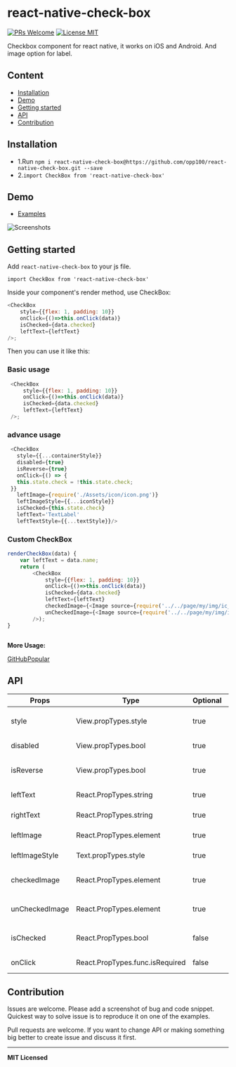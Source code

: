 # react-native-check-box

[![PRs Welcome](https://img.shields.io/badge/PRs-Welcome-brightgreen.svg)](https://github.com/crazycodeboy/react-native-check-box/pulls) [![License MIT](http://img.shields.io/badge/license-MIT-orange.svg?style=flat)](https://raw.githubusercontent.com/crazycodeboy/react-native-check-box/master/LICENSE)

Checkbox component for react native, it works on iOS and Android. And image option for label.

## Content

- [Installation](#installation)
- [Demo](#demo)
- [Getting started](#getting-started)
- [API](#api)
- [Contribution](#contribution)

## Installation

- 1.Run `npm i react-native-check-box@https://github.com/opp100/react-native-check-box.git --save`
- 2.`import CheckBox from 'react-native-check-box'`

## Demo

- [Examples](https://github.com/crazycodeboy/react-native-check-box/tree/master/examples)

![Screenshots](https://raw.githubusercontent.com/crazycodeboy/react-native-check-box/master/examples/Screenshots/react-native-check-box-screenshots.gif)

## Getting started

Add `react-native-check-box` to your js file.

`import CheckBox from 'react-native-check-box'`

Inside your component's render method, use CheckBox:

```javascript
<CheckBox
    style={{flex: 1, padding: 10}}
    onClick={()=>this.onClick(data)}
    isChecked={data.checked}
    leftText={leftText}
/>;
```

Then you can use it like this:

### Basic usage

```javascript
 <CheckBox
     style={{flex: 1, padding: 10}}
     onClick={()=>this.onClick(data)}
     isChecked={data.checked}
     leftText={leftText}
 />;
```

### advance usage
```javascript
 <CheckBox
   style={{...containerStyle}}
   disabled={true}
   isReverse={true}
   onClick={() => {
   this.state.check = !this.state.check;
 }}
   leftImage={require('./Assets/icon/icon.png')}
   leftImageStyle={{...iconStyle}}
   isChecked={this.state.check}
   leftText='TextLabel'
   leftTextStyle={{...textStyle}}/>
```

### Custom CheckBox

```javascript
renderCheckBox(data) {
    var leftText = data.name;
    return (
        <CheckBox
            style={{flex: 1, padding: 10}}
            onClick={()=>this.onClick(data)}
            isChecked={data.checked}
            leftText={leftText}
            checkedImage={<Image source={require('../../page/my/img/ic_check_box.png')} style={this.props.theme.styles.tabBarSelectedIcon}/>}
            unCheckedImage={<Image source={require('../../page/my/img/ic_check_box_outline_blank.png')} style={this.props.theme.styles.tabBarSelectedIcon}/>}
        />);
}
```

```javascript
```

**More Usage:**

[GitHubPopular](https://github.com/crazycodeboy/GitHubPopular/blob/develop/js/page/my/CustomKeyPage.js)

## API

Props          | Type                            | Optional | Default       | Description
-------------- | ------------------------------- | -------- | ------------- | -----------------------
style          | View.propTypes.style            | true     |               | Custom style checkbox
disabled       | View.propTypes.bool             | true     | false         | disabled click event
isReverse      | View.propTypes.bool             | true     | false         | reverse the left and right
leftText       | React.PropTypes.string          | true     |               | Custom left Text
rightText      | React.PropTypes.string          | true     |               | Custom right Text
leftImage      | React.PropTypes.element         | true     |               | Custom left Image
leftImageStyle | Text.propTypes.style            | true     |               | Custom left Image style
checkedImage   | React.PropTypes.element         | true     | Default image | Custom checked Image
unCheckedImage | React.PropTypes.element         | true     | Default image | Custom unchecked Image
isChecked      | React.PropTypes.bool            | false    | false         | checkbox checked state
onClick        | React.PropTypes.func.isRequired | false    |               | callback function

## Contribution

Issues are welcome. Please add a screenshot of bug and code snippet. Quickest way to solve issue is to reproduce it on one of the examples.

Pull requests are welcome. If you want to change API or making something big better to create issue and discuss it first.

--------------------------------------------------------------------------------

**MIT Licensed**
